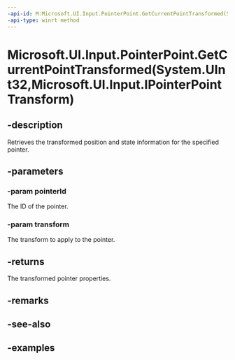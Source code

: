```yaml
---
-api-id: M:Microsoft.UI.Input.PointerPoint.GetCurrentPointTransformed(System.UInt32,Microsoft.UI.Input.IPointerPointTransform)
-api-type: winrt method
---
```


# Microsoft.UI.Input.PointerPoint.GetCurrentPointTransformed(System.UInt32,Microsoft.UI.Input.IPointerPointTransform)

<!--
public static Microsoft.UI.Input.PointerPoint GetCurrentPointTransformed (uint pointerId, Microsoft.UI.Input.IPointerPointTransform transform);
-->

## -description

Retrieves the transformed position and state information for the specified pointer.

## -parameters

### -param pointerId

The ID of the pointer.

### -param transform

The transform to apply to the pointer.

## -returns

The transformed pointer properties.

## -remarks

## -see-also

## -examples
